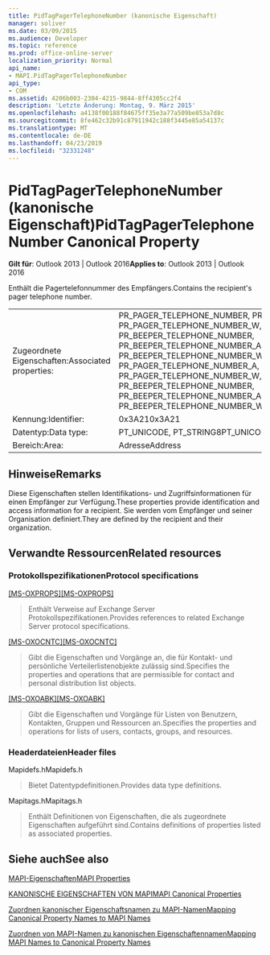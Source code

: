 ```yaml
---
title: PidTagPagerTelephoneNumber (kanonische Eigenschaft)
manager: soliver
ms.date: 03/09/2015
ms.audience: Developer
ms.topic: reference
ms.prod: office-online-server
localization_priority: Normal
api_name:
- MAPI.PidTagPagerTelephoneNumber
api_type:
- COM
ms.assetid: 4206b003-2304-4215-9844-8ff4305cc2f4
description: 'Letzte Änderung: Montag, 9. März 2015'
ms.openlocfilehash: a4138f00188f84675ff35e3a77a509be853a7d8c
ms.sourcegitcommit: 8fe462c32b91c87911942c188f3445e85a54137c
ms.translationtype: MT
ms.contentlocale: de-DE
ms.lasthandoff: 04/23/2019
ms.locfileid: "32331248"
---
```

# <a name="pidtagpagertelephonenumber-canonical-property"></a><span data-ttu-id="48e78-103">PidTagPagerTelephoneNumber (kanonische Eigenschaft)</span><span class="sxs-lookup"><span data-stu-id="48e78-103">PidTagPagerTelephoneNumber Canonical Property</span></span>

  
  
<span data-ttu-id="48e78-104">**Gilt für**: Outlook 2013 | Outlook 2016</span><span class="sxs-lookup"><span data-stu-id="48e78-104">**Applies to**: Outlook 2013 | Outlook 2016</span></span> 
  
<span data-ttu-id="48e78-105">Enthält die Pagertelefonnummer des Empfängers.</span><span class="sxs-lookup"><span data-stu-id="48e78-105">Contains the recipient's pager telephone number.</span></span>
  
|||
|:-----|:-----|
|<span data-ttu-id="48e78-106">Zugeordnete Eigenschaften:</span><span class="sxs-lookup"><span data-stu-id="48e78-106">Associated properties:</span></span>  <br/> |<span data-ttu-id="48e78-107">PR_PAGER_TELEPHONE_NUMBER, PR_PAGER_TELEPHONE_NUMBER_A, PR_PAGER_TELEPHONE_NUMBER_W, PR_BEEPER_TELEPHONE_NUMBER, PR_BEEPER_TELEPHONE_NUMBER_A, PR_BEEPER_TELEPHONE_NUMBER_W</span><span class="sxs-lookup"><span data-stu-id="48e78-107">PR_PAGER_TELEPHONE_NUMBER, PR_PAGER_TELEPHONE_NUMBER_A, PR_PAGER_TELEPHONE_NUMBER_W, PR_BEEPER_TELEPHONE_NUMBER, PR_BEEPER_TELEPHONE_NUMBER_A, PR_BEEPER_TELEPHONE_NUMBER_W</span></span>  <br/> |
|<span data-ttu-id="48e78-108">Kennung:</span><span class="sxs-lookup"><span data-stu-id="48e78-108">Identifier:</span></span>  <br/> |<span data-ttu-id="48e78-109">0x3A21</span><span class="sxs-lookup"><span data-stu-id="48e78-109">0x3A21</span></span>  <br/> |
|<span data-ttu-id="48e78-110">Datentyp:</span><span class="sxs-lookup"><span data-stu-id="48e78-110">Data type:</span></span>  <br/> |<span data-ttu-id="48e78-111">PT_UNICODE, PT_STRING8</span><span class="sxs-lookup"><span data-stu-id="48e78-111">PT_UNICODE, PT_STRING8</span></span>  <br/> |
|<span data-ttu-id="48e78-112">Bereich:</span><span class="sxs-lookup"><span data-stu-id="48e78-112">Area:</span></span>  <br/> |<span data-ttu-id="48e78-113">Adresse</span><span class="sxs-lookup"><span data-stu-id="48e78-113">Address</span></span>  <br/> |
   
## <a name="remarks"></a><span data-ttu-id="48e78-114">Hinweise</span><span class="sxs-lookup"><span data-stu-id="48e78-114">Remarks</span></span>

<span data-ttu-id="48e78-115">Diese Eigenschaften stellen Identifikations- und Zugriffsinformationen für einen Empfänger zur Verfügung.</span><span class="sxs-lookup"><span data-stu-id="48e78-115">These properties provide identification and access information for a recipient.</span></span> <span data-ttu-id="48e78-116">Sie werden vom Empfänger und seiner Organisation definiert.</span><span class="sxs-lookup"><span data-stu-id="48e78-116">They are defined by the recipient and their organization.</span></span> 
  
## <a name="related-resources"></a><span data-ttu-id="48e78-117">Verwandte Ressourcen</span><span class="sxs-lookup"><span data-stu-id="48e78-117">Related resources</span></span>

### <a name="protocol-specifications"></a><span data-ttu-id="48e78-118">Protokollspezifikationen</span><span class="sxs-lookup"><span data-stu-id="48e78-118">Protocol specifications</span></span>

<span data-ttu-id="48e78-119">[[MS-OXPROPS]](https://msdn.microsoft.com/library/f6ab1613-aefe-447d-a49c-18217230b148%28Office.15%29.aspx)</span><span class="sxs-lookup"><span data-stu-id="48e78-119">[[MS-OXPROPS]](https://msdn.microsoft.com/library/f6ab1613-aefe-447d-a49c-18217230b148%28Office.15%29.aspx)</span></span>
  
> <span data-ttu-id="48e78-120">Enthält Verweise auf Exchange Server Protokollspezifikationen.</span><span class="sxs-lookup"><span data-stu-id="48e78-120">Provides references to related Exchange Server protocol specifications.</span></span>
    
<span data-ttu-id="48e78-121">[[MS-OXOCNTC]](https://msdn.microsoft.com/library/9b636532-9150-4836-9635-9c9b756c9ccf%28Office.15%29.aspx)</span><span class="sxs-lookup"><span data-stu-id="48e78-121">[[MS-OXOCNTC]](https://msdn.microsoft.com/library/9b636532-9150-4836-9635-9c9b756c9ccf%28Office.15%29.aspx)</span></span>
  
> <span data-ttu-id="48e78-122">Gibt die Eigenschaften und Vorgänge an, die für Kontakt- und persönliche Verteilerlistenobjekte zulässig sind.</span><span class="sxs-lookup"><span data-stu-id="48e78-122">Specifies the properties and operations that are permissible for contact and personal distribution list objects.</span></span>
    
<span data-ttu-id="48e78-123">[[MS-OXOABK]](https://msdn.microsoft.com/library/f4cf9b4c-9232-4506-9e71-2270de217614%28Office.15%29.aspx)</span><span class="sxs-lookup"><span data-stu-id="48e78-123">[[MS-OXOABK]](https://msdn.microsoft.com/library/f4cf9b4c-9232-4506-9e71-2270de217614%28Office.15%29.aspx)</span></span>
  
> <span data-ttu-id="48e78-124">Gibt die Eigenschaften und Vorgänge für Listen von Benutzern, Kontakten, Gruppen und Ressourcen an.</span><span class="sxs-lookup"><span data-stu-id="48e78-124">Specifies the properties and operations for lists of users, contacts, groups, and resources.</span></span>
    
### <a name="header-files"></a><span data-ttu-id="48e78-125">Headerdateien</span><span class="sxs-lookup"><span data-stu-id="48e78-125">Header files</span></span>

<span data-ttu-id="48e78-126">Mapidefs.h</span><span class="sxs-lookup"><span data-stu-id="48e78-126">Mapidefs.h</span></span>
  
> <span data-ttu-id="48e78-127">Bietet Datentypdefinitionen.</span><span class="sxs-lookup"><span data-stu-id="48e78-127">Provides data type definitions.</span></span>
    
<span data-ttu-id="48e78-128">Mapitags.h</span><span class="sxs-lookup"><span data-stu-id="48e78-128">Mapitags.h</span></span>
  
> <span data-ttu-id="48e78-129">Enthält Definitionen von Eigenschaften, die als zugeordnete Eigenschaften aufgeführt sind.</span><span class="sxs-lookup"><span data-stu-id="48e78-129">Contains definitions of properties listed as associated properties.</span></span>
    
## <a name="see-also"></a><span data-ttu-id="48e78-130">Siehe auch</span><span class="sxs-lookup"><span data-stu-id="48e78-130">See also</span></span>



[<span data-ttu-id="48e78-131">MAPI-Eigenschaften</span><span class="sxs-lookup"><span data-stu-id="48e78-131">MAPI Properties</span></span>](mapi-properties.md)
  
[<span data-ttu-id="48e78-132">KANONISCHE EIGENSCHAFTEN VON MAPI</span><span class="sxs-lookup"><span data-stu-id="48e78-132">MAPI Canonical Properties</span></span>](mapi-canonical-properties.md)
  
[<span data-ttu-id="48e78-133">Zuordnen kanonischer Eigenschaftsnamen zu MAPI-Namen</span><span class="sxs-lookup"><span data-stu-id="48e78-133">Mapping Canonical Property Names to MAPI Names</span></span>](mapping-canonical-property-names-to-mapi-names.md)
  
[<span data-ttu-id="48e78-134">Zuordnen von MAPI-Namen zu kanonischen Eigenschaftennamen</span><span class="sxs-lookup"><span data-stu-id="48e78-134">Mapping MAPI Names to Canonical Property Names</span></span>](mapping-mapi-names-to-canonical-property-names.md)

